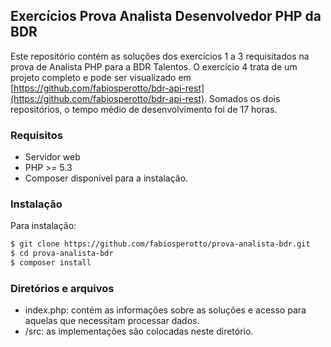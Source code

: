 ## Exercícios Prova Analista Desenvolvedor PHP da BDR
Este repositório contém as soluções dos exercícios 1 a 3 requisitados na prova de Analista PHP para a BDR Talentos. O exercício 4 trata de um projeto completo e pode ser visualizado em [https://github.com/fabiosperotto/bdr-api-rest](https://github.com/fabiosperotto/bdr-api-rest). Somados os dois repositórios, o tempo médio de desenvolvimento foi de 17 horas.

### Requisitos
- Servidor web
- PHP >= 5.3
- Composer disponível para a instalação.

### Instalação

Para instalação:
```bash
$ git clone https://github.com/fabiosperotto/prova-analista-bdr.git
$ cd prova-analista-bdr
$ composer install
```

### Diretórios e arquivos
- index.php: contém as informações sobre as soluções e acesso para aquelas que necessitam processar dados.
- /src: as implementações são colocadas neste diretório.